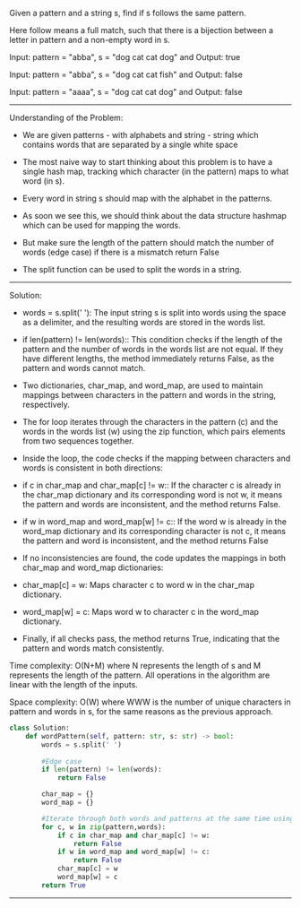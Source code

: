 Given a pattern and a string s, find if s follows the same pattern.

Here follow means a full match, such that there is a bijection between a letter in pattern and a non-empty word in s.

Input: pattern = "abba", s = "dog cat cat dog" and Output: true

Input: pattern = "abba", s = "dog cat cat fish" and Output: false

Input: pattern = "aaaa", s = "dog cat cat dog" and Output: false
_______________________________________________________________________________________

Understanding of the Problem:

* We are given patterns - with alphabets and string - string which contains words that are separated by a single white space
  
* The most naive way to start thinking about this problem is to have a single hash map, tracking which character (in the pattern) maps to what word (in s).
  
* Every word in string s should map with the alphabet in the patterns.

* As soon we see this, we should think about the data structure hashmap which can be used for mapping the words.

* But make sure the length of the pattern should match the number of words (edge case) if there is a mismatch return False

* The split function can be used to split the words in a string.

_____________________________________________________________________________________

Solution:

* words = s.split(' '): The input string s is split into words using the space as a delimiter, and the resulting words are stored in the words list.

* if len(pattern) != len(words):: This condition checks if the length of the pattern and the number of words in the words list are not equal. If they have
  different lengths, the method immediately returns False, as the pattern and words cannot match.

* Two dictionaries, char_map, and word_map, are used to maintain mappings between characters in the pattern and words in the string, respectively.

*  The for loop iterates through the characters in the pattern (c) and the words in the words list (w) using the zip function, which pairs elements from
   two sequences together.

 * Inside the loop, the code checks if the mapping between characters and words is consistent in both directions:

 * if c in char_map and char_map[c] != w:: If the character c is already in the char_map dictionary and its corresponding word is not w, it means the pattern and
   words are inconsistent, and the method returns False.

 * if w in word_map and word_map[w] != c:: If the word w is already in the word_map dictionary and its corresponding character is not c, it means the pattern and
   word is inconsistent, and the method returns False

* If no inconsistencies are found, the code updates the mappings in both char_map and word_map dictionaries:
* char_map[c] = w: Maps character c to word w in the char_map dictionary.
* word_map[w] = c: Maps word w to character c in the word_map dictionary.
* Finally, if all checks pass, the method returns True, indicating that the pattern and words match consistently.

Time complexity: O(N+M) where N represents the length of s and M represents the length of the pattern. 
All operations in the algorithm are linear with the length of the inputs.

Space complexity: O(W) where WWW is the number of unique characters in pattern and words in s, for the same reasons as the previous approach.

```python
class Solution:
    def wordPattern(self, pattern: str, s: str) -> bool:
        words = s.split(' ')
        
        #Edge case
        if len(pattern) != len(words):
            return False

        char_map = {}
        word_map = {}

        #Iterate through both words and patterns at the same time using ZIP 
        for c, w in zip(pattern,words):
            if c in char_map and char_map[c] != w:
                return False
            if w in word_map and word_map[w] != c:
                return False
            char_map[c] = w
            word_map[w] = c
        return True
```
__________________________________________________________________________________________

   
